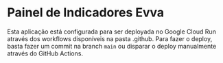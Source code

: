 # Painel de Indicadores Evva

Esta aplicação está configurada para ser deployada no Google Cloud Run através dos workflows disponíveis na pasta .github. 
Para fazer o deploy, basta fazer um commit na branch `main` ou disparar o deploy manualmente através do GitHub Actions. 
